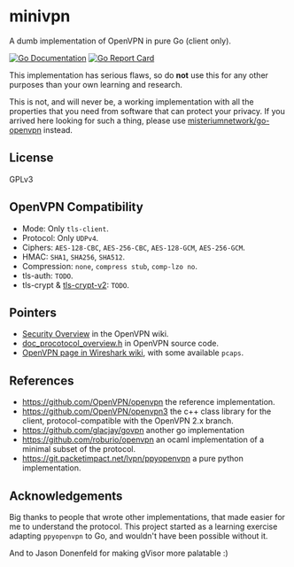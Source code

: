 # minivpn

A dumb implementation of OpenVPN in pure Go (client only).

[![Go Documentation](https://godocs.io/github.com/ainghazal/minivpn/vpn?status.svg)](https://godocs.io/github.com/ainghazal/minivpn/vpn)
[![Go Report Card](https://goreportcard.com/badge/github.com/ainghazal/minivpn)](https://goreportcard.com/report/github.com/ainghazal/minivpn)

This implementation has serious flaws, so do **not** use this for any other
purposes than your own learning and research.

This is not, and will never be, a working implementation with all the
properties that you need from software that can protect your privacy. If you
arrived here looking for such a thing, please use
[misteriumnetwork/go-openvpn](https://github.com/mysteriumnetwork/go-openvpn) instead.

## License

GPLv3

## OpenVPN Compatibility

* Mode: Only `tls-client`.
* Protocol: Only `UDPv4`.
* Ciphers: `AES-128-CBC`, `AES-256-CBC`, `AES-128-GCM`, `AES-256-GCM`.
* HMAC: `SHA1`, `SHA256`, `SHA512`.
* Compression: `none`, `compress stub`, `comp-lzo no`.
* tls-auth: `TODO`.
* tls-crypt & [tls-crypt-v2](https://raw.githubusercontent.com/OpenVPN/openvpn/master/doc/tls-crypt-v2.txt): `TODO`.

## Pointers

* [Security Overview](https://community.openvpn.net/openvpn/wiki/SecurityOverview) in the OpenVPN wiki.
* [doc_procotocol_overview.h](https://github.com/OpenVPN/openvpn/blob/master/doc/doxygen/doc_protocol_overview.h) in OpenVPN source code.
* [OpenVPN page in Wireshark wiki](https://wiki.wireshark.org/OpenVPN), with some available `pcaps`.

## References

* https://github.com/OpenVPN/openvpn the reference implementation.
* https://github.com/OpenVPN/openvpn3 the c++ class library for the client, protocol-compatible with the OpenVPN 2.x branch.
* https://github.com/glacjay/govpn another go implementation
* https://github.com/roburio/openvpn an ocaml implementation of a minimal subset of the protocol.
* https://git.packetimpact.net/lvpn/ppyopenvpn a pure python implementation.

## Acknowledgements

Big thanks to people that wrote other implementations, that made easier for
me to understand the protocol. This project started as a learning exercise
adapting `ppyopenvpn` to Go, and wouldn't have been possible without it.

And to Jason Donenfeld for making gVisor more palatable :)


